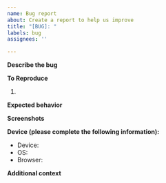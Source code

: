 ```yaml
---
name: Bug report
about: Create a report to help us improve
title: "[BUG]: "
labels: bug
assignees: ''

---
```


**Describe the bug**
<!-- A clear and concise description of what the bug is. -->

**To Reproduce**
<!-- Steps to reproduce the behavior: -->
1. 

**Expected behavior**
<!-- A clear and concise description of what you expected to happen. -->

**Screenshots**
<!-- If applicable, add screenshots to help explain your problem. -->

**Device (please complete the following information):**
 - Device: <!-- e.g. iPhone12 -->
 - OS: <!-- e.g. iOS14.5] -->
 - Browser: <!-- e.g. edge, safari -->

**Additional context**
<!-- Add any other context about the problem here. -->
